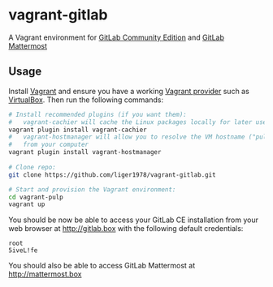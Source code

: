 # vagrant-gitlab
A Vagrant environment for
[GitLab Community Edition](https://gitlab.com/gitlab-org/gitlab-ce) and [GitLab 
Mattermost](https://about.gitlab.com/2015/08/18/gitlab-loves-mattermost/)

## Usage
Install
[Vagrant](https://www.vagrantup.com/downloads.html) and ensure you have a
working
[Vagrant provider](https://docs.vagrantup.com/v2/getting-started/providers.html)
such as [VirtualBox](https://www.virtualbox.org/). Then run the following
commands:

````bash
# Install recommended plugins (if you want them):
#   vagrant-cachier will cache the Linux packages locally for later use
vagrant plugin install vagrant-cachier
#   vagrant-hostmanager will allow you to resolve the VM hostname ("pulp.box")
#   from your computer
vagrant plugin install vagrant-hostmanager
 
# Clone repo:
git clone https://github.com/liger1978/vagrant-gitlab.git

# Start and provision the Vagrant environment:
cd vagrant-pulp
vagrant up
````

You should be now be able to access your GitLab CE installation from your web
browser at http://gitlab.box with the following default credentials:

````
root
5iveL!fe
````

You should also be able to access GitLab Mattermost at http://mattermost.box